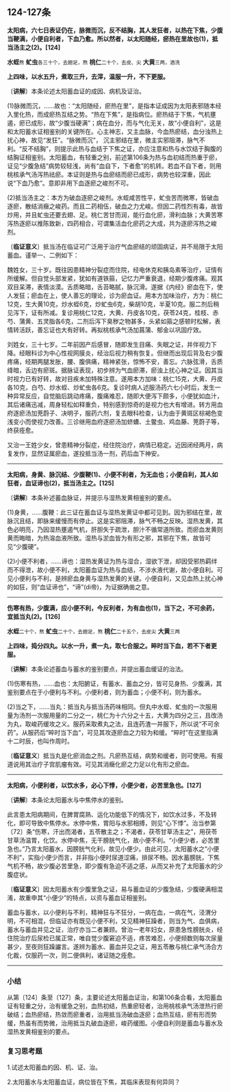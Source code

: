 ## 124-127条

**太阳病，六七日表证仍在，脉微而沉，反不结胸，其人发狂者，以热在下焦，少腹当鞕满，小便自利者，下血乃愈。所以然者，以太阳随经，瘀热在里故也(1)，抵当汤主之(2)。[124]**

**水蛭**<small>熬</small> **虻虫**<small>各三十个，去翅足，熬</small> **桃仁**<small>二十个，去皮、尖</small> **大黄**<small>三两，酒洗</small>

**上四味，以水五升，煮取三升，去滓，温服一升，不下更服。**

〔**讲解**〕本条论述太阳蓄血证的成因、病机及证治。

(1)脉微而沉，……故也：“太阳随经，瘀热在里”，是指本证成因为太阳表邪随本经入里化热，而成瘀热互结之势。“热在下焦”，是指病位。瘀热结于下焦，气机壅遏，瘀已成形，故“少腹当硬满”；病在血分，而与气化无关，故“小便自利”，这是和太阳蓄水证相鉴别的关键所在。心主神志，又主血脉，今血热瘀结，血分浊热上扰心神，故见“发狂”。“脉微而沉”， 沉主邪结在里，微主实邪阻滞，脉气不利。“反不结胸”，则提示此热与血结于下焦之证，亦应注意和热与水饮结于胸腹的结胸证相鉴别。太阳蓄血，有轻重之别，前述第106条为热与血初结而热重于瘀，证见“少腹急结”病势较轻浅，尚有“血自下，下者愈”的机转。若血不自下者，则用桃核承气汤泻热祛瘀。本证则是热与血瘀结而瘀已成形，病势也较深重，因此说“下血乃愈”。意即非用下血逐瘀之峻剂不可。

(2)抵当汤主之：本方为破血逐瘀之峻剂。水蛭咸苦性平，虻虫苦而微寒，皆破血逐瘀，散结消癥之峻药。而且二药相伍，破血之力尤峻。但因二药性烈有毒，故皆炒用，并且虻虫还要去翅、足。桃仁苦甘而润，能行血化瘀，滑利血脉；大黄苦寒泻热逐瘀以推陈致新，四药相合，可谓集活血化瘀药之大成，共为逐瘀泻热之峻剂。

〔**临证意义**〕抵当汤在临证可广泛用于治疗气血瘀结的顽固病证，并不局限于太阳蓄血。谨举一、二例如下：

魏姓女，三十岁。既往因患精神分裂症而住院，经电休克和胰岛素等治疗，证情有所缓解。但自觉头部发紧，犹如有道铁箍，记忆力严重衰退，经期少腹疼痛。观其双目呆滞，表情淡漠。舌质略暗，舌苔略腻，脉沉滑。遂据《内经》瘀血在下，使人发狂；瘀血在上，使人善忘的理论，诊为瘀血证。用本方加味治疗，方为：桃仁12克，生大黄10克，炒水蛭6克，炒虻虫6克，柴胡10克，半夏10克。服二剂后稍见泻下，证有所减。复诊用桃仁12克，大黄、丹皮各10克，茯苓24克，桂枝、赤芍、蒲黄、五灵脂各6克，二剂后泻下臭秽之物甚多，头紧如箍之感顿时松解，表情转活跃，善忘证也大有好转。再拟桃核承气汤加菖蒲、郁金以巩固疗效。

刘姓女，三十七岁。二年前因产后感冒，随即发生目痛、失眠之证，并伴视力下降。经眼科诊为中心性视网膜炎，经治后视力稍有恢复。但继而出现后背及右少腹疼痛，经期两腿发胀，腰、腹俱痛，精神紧张，惊怖不安，善忘。六脉弦滑，舌质绛暗，舌边有瘀斑。据脉证表现，初步辨为气血瘀滞，瘀浊上扰心神之证。因其当时视力已有好转，故对目疾未加特殊注意。遂用本方加味：桃仁15克，大黄、丹皮各10克，白芍、炒水蛭、炒虻虫各6克。复诊时病人述服汤药六七小时后，发生一种异常反应，自觉脑后跳动疼痛，腹痛难忍，随即大便泻下颇多，小便犹如血汁，其后诸痛迅减，周身轻松如释重负，特别感到惊奇的是视力也大有增进。转方用血府逐瘀汤加茺蔚子、决明子，服药六剂，复去眼科检查，认为由于黄斑区棕褐色变浅变小而使视力改善。三诊继用血府逐瘀汤加蛴螬、土鳖虫、鸡血藤、茺蔚子等，终获痊愈。

又治一王姓少女，曾患精神分裂症，经住院治疗，病情已稳定。近因闭经两月，病复发作，显然证属瘀血，遂投抵当汤一剂，药后血下神安。

------

**太阳病，身黄、脉沉结、少腹鞕(1)、小便不利者，为无血也；小便自利，其人如狂者，血证谛也(2)，抵当汤主之。[125]**

〔**讲解**〕本条补述蓄血脉证，并提示与湿热发黄相鉴别的要点。

(1)身黄，……腹鞕：此三证在蓄血证与湿热发黄证中都可见到。因为邪结在里，故脉沉且结，即脉来缓慢而有停止。这是实邪阻滞，脉气不畅之反映。湿热发黄，其色必明亮，乃因湿热壅遏气机，肝胆失于疏泄，胆汁不循常道所致。而瘀血发黄则黄而晦暗，为热溶血液所致。湿热与淤血皆为有形之邪，其邪在下焦，故皆可见“少腹硬”。

(2)小便不利者，……谛也：湿热发黄证为热与湿合，湿欲下泄，却因受邪热羁绊而不得泄，故小便不利，太阳蓄血证为热与血结，不涉水液代谢，故小便自利。可见小便利与不利，是辨瘀血身黄与湿热发黄的关键。小便自利，又见血热上扰心神的如狂，则“血证谛也”，“谛”(di帝)，为证据确凿之意。

------

**伤寒有热，少腹满，应小便不利，今反利者，为有血也(1)，当下之，不可余药，宜抵当丸(2)。[126]**

**水蛭**<small>二十个，熬</small> **虻虫**<small>二十个，去翅足，熬</small> **桃仁**<small>二十五个，去皮尖</small> **大黄**<small>三两</small>

**上四味，捣分四丸。以水一升，煮一丸，取七合服之。晬时当下血，若不下者更服。**

〔**讲解**〕本条论述蓄血与蓄水的鉴别要点，并提出蓄血缓证的治法。

(1)伤寒有热，……血也：太阳腑证，有蓄水、蓄血之分，皆可见身热、少腹满，其鉴别要点在于小便利与不利。小便利者，则为蓄血；小便不利，则为蓄水。

(2)当之下，……当丸：抵当丸与抵当汤药味相同。但丸中水蛭、虻虫的一次服用量为汤剂一次服用量的二分之一，桃仁为十六分之十五，大黄为四分之三，且改汤为丸，取峻药缓攻之义。服药采取煮丸之法，且连药渣一并服下，所以说“不可余药”。从服药后“晬时当下血”，可见其攻逐瘀血之力较为和缓。“晬时”在这里指满十二时辰，也叫作周时。

〔**临证意义**〕抵当丸是化瘀消血之剂。凡瘀热互结，病势和缓者，则可使用。有报道说用其治疗子宫肌瘤有效。可见其消癥化瘀之力足以化有形之瘀血。

------

**太阳病，小便利者，以饮水多，必心下悸，小便少者，必苦里急也。[127]**

〔**讲解**〕本条论太阳蓄水与中焦停水的鉴别。

此言患太阳病期间，在脾胃腐熟、运化功能低下的情况下，如饮水过多，不及转化，即可导致中焦停水。水停中焦，胃阳与水邪相搏，则见“心下悸”。治当参第〔72〕条“伤寒，汗出而渴者，五苓散主之；不渴者，茯苓甘草汤主之”，用茯苓甘草汤温胃，化饮。水停中焦，无干膀胱气化，故小便不利。“小便少者，必苦里急也。”乃言太阳蓄水，因膀胱气化利，故见小便少。由此可见，太阳蓄水之“小便不利”，实指小便少而言，并非指小便时尿道涩痛，排尿不畅。因水蓄膀胱，下焦气机不畅，故少腹必苦里急，即少腹有急迫不适之感，从而又补充了太阳蓄水的少腹症状。

〔**临证意义**〕因太阳蓄水有少腹里急之证，易与蓄血证的少腹急结，少腹硬满相混淆，故重申其“小便少”的特点，以资与蓄血证相鉴别。

蓄血与蓄水，以小便利与不利，精神狂与不狂分，一病在血，一病在气，泾渭分明，不可相混，但临证亦有既见小便不利，又见精神狂躁者，则当为气、血俱病，蓄水与蓄血并见之证，治疗亦当二者兼顾。曾治一老年妇女，原患急性膀胱炎，经住院治疗后尿检已属正常，唯自觉少腹窘迫不适，疼苦难忍，小便频数则每次尿量甚少，至夜则狂躁讝言。遂辨为蓄水、蓄血并见之证，用五苓散与桃仁承气汤合方化裁，仅服药一次，则二便俱利，诸证随之痊愈。

------

### **小结**

从第〔124〕条至〔127〕条，主要论述太阳蓄血证治，和第106条合看，太阳蓄血证有轻重之分，治有缓急之别，血热初结，热重瘀轻者，治用桃核承气汤泄热行瘀破结；血热瘀结，热敛而瘀重者，治用抵当汤破血逐瘀；血热互结，瘀有形而势缓，热虽有而势微，治用抵当丸破血逐瘀，峻药缓图。小便自利则是蓄血与蓄水及湿热发黄相鉴别的要点。

### **复习思考题**

1.试述太阳蓄血的因、机、证、治。

2.太阳蓄水与太阳蓄血证，病位皆在下焦，其临床表现有何异同？

